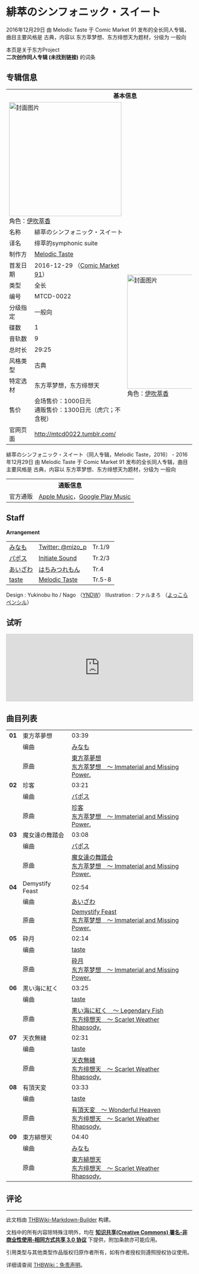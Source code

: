 # 緋萃のシンフォニック・スイート

<!-- source html: G:\repos\THBWiki-Markdown-Builder\THBWikiMarkdown\Temp\main\b\b8\ns0%3A%E7%B7%8B%E8%90%83%E3%81%AE%E3%82%B7%E3%83%B3%E3%83%95%E3%82%A9%E3%83%8B%E3%83%83%E3%82%AF%E3%83%BB%E3%82%B9%E3%82%A4%E3%83%BC%E3%83%88.html -->

2016年12月29日 由 Melodic Taste 于 Comic Market 91 发布的全长同人专辑，曲目主要风格是 古典，内容以 东方萃梦想、东方绯想天为题材，分级为 一般向

本页是关于东方Project  
 **二次创作同人专辑 (未找到链接)** 的词条

## 专辑信息

<table><tbody><tr><th colspan="3">基本信息</th></tr><tr><td class="cover-artwork-mobile" colspan="2"><a href="./文件-緋萃のシンフォニック・スイート封面.jpg.md" class="image" title="封面图片"><img alt="封面图片" src="https://upload.thwiki.cc/thumb/9/91/%E7%B7%8B%E8%90%83%E3%81%AE%E3%82%B7%E3%83%B3%E3%83%95%E3%82%A9%E3%83%8B%E3%83%83%E3%82%AF%E3%83%BB%E3%82%B9%E3%82%A4%E3%83%BC%E3%83%88%E5%B0%81%E9%9D%A2.jpg/304px-%E7%B7%8B%E8%90%83%E3%81%AE%E3%82%B7%E3%83%B3%E3%83%95%E3%82%A9%E3%83%8B%E3%83%83%E3%82%AF%E3%83%BB%E3%82%B9%E3%82%A4%E3%83%BC%E3%83%88%E5%B0%81%E9%9D%A2.jpg" decoding="async" loading="lazy" width="304" height="308" srcset="https://upload.thwiki.cc/thumb/9/91/%E7%B7%8B%E8%90%83%E3%81%AE%E3%82%B7%E3%83%B3%E3%83%95%E3%82%A9%E3%83%8B%E3%83%83%E3%82%AF%E3%83%BB%E3%82%B9%E3%82%A4%E3%83%BC%E3%83%88%E5%B0%81%E9%9D%A2.jpg/456px-%E7%B7%8B%E8%90%83%E3%81%AE%E3%82%B7%E3%83%B3%E3%83%95%E3%82%A9%E3%83%8B%E3%83%83%E3%82%AF%E3%83%BB%E3%82%B9%E3%82%A4%E3%83%BC%E3%83%88%E5%B0%81%E9%9D%A2.jpg 1.5x, https://upload.thwiki.cc/thumb/9/91/%E7%B7%8B%E8%90%83%E3%81%AE%E3%82%B7%E3%83%B3%E3%83%95%E3%82%A9%E3%83%8B%E3%83%83%E3%82%AF%E3%83%BB%E3%82%B9%E3%82%A4%E3%83%BC%E3%83%88%E5%B0%81%E9%9D%A2.jpg/608px-%E7%B7%8B%E8%90%83%E3%81%AE%E3%82%B7%E3%83%B3%E3%83%95%E3%82%A9%E3%83%8B%E3%83%83%E3%82%AF%E3%83%BB%E3%82%B9%E3%82%A4%E3%83%BC%E3%83%88%E5%B0%81%E9%9D%A2.jpg 2x" data-file-width="1000" data-file-height="1013"></a><div class="cover-char">角色：<a href="./伊吹萃香.md" title="伊吹萃香">伊吹萃香</a></div></td>
</tr><tr><td class="label">名称</td><td colspan="2"> 緋萃のシンフォニック・スイート </td></tr><tr><td class="label">译名</td><td colspan="2"> 绯萃的symphonic suite </td></tr><tr><td class="label">制作方</td><td><a href="./Melodic_Taste.md" title="Melodic Taste">Melodic Taste</a></td><td class="cover-artwork" rowspan="11" style="min-width:308px;"><a href="./文件-緋萃のシンフォニック・スイート封面.jpg.md" class="image" title="封面图片"><img alt="封面图片" src="https://upload.thwiki.cc/thumb/9/91/%E7%B7%8B%E8%90%83%E3%81%AE%E3%82%B7%E3%83%B3%E3%83%95%E3%82%A9%E3%83%8B%E3%83%83%E3%82%AF%E3%83%BB%E3%82%B9%E3%82%A4%E3%83%BC%E3%83%88%E5%B0%81%E9%9D%A2.jpg/304px-%E7%B7%8B%E8%90%83%E3%81%AE%E3%82%B7%E3%83%B3%E3%83%95%E3%82%A9%E3%83%8B%E3%83%83%E3%82%AF%E3%83%BB%E3%82%B9%E3%82%A4%E3%83%BC%E3%83%88%E5%B0%81%E9%9D%A2.jpg" decoding="async" loading="lazy" width="304" height="308" srcset="https://upload.thwiki.cc/thumb/9/91/%E7%B7%8B%E8%90%83%E3%81%AE%E3%82%B7%E3%83%B3%E3%83%95%E3%82%A9%E3%83%8B%E3%83%83%E3%82%AF%E3%83%BB%E3%82%B9%E3%82%A4%E3%83%BC%E3%83%88%E5%B0%81%E9%9D%A2.jpg/456px-%E7%B7%8B%E8%90%83%E3%81%AE%E3%82%B7%E3%83%B3%E3%83%95%E3%82%A9%E3%83%8B%E3%83%83%E3%82%AF%E3%83%BB%E3%82%B9%E3%82%A4%E3%83%BC%E3%83%88%E5%B0%81%E9%9D%A2.jpg 1.5x, https://upload.thwiki.cc/thumb/9/91/%E7%B7%8B%E8%90%83%E3%81%AE%E3%82%B7%E3%83%B3%E3%83%95%E3%82%A9%E3%83%8B%E3%83%83%E3%82%AF%E3%83%BB%E3%82%B9%E3%82%A4%E3%83%BC%E3%83%88%E5%B0%81%E9%9D%A2.jpg/608px-%E7%B7%8B%E8%90%83%E3%81%AE%E3%82%B7%E3%83%B3%E3%83%95%E3%82%A9%E3%83%8B%E3%83%83%E3%82%AF%E3%83%BB%E3%82%B9%E3%82%A4%E3%83%BC%E3%83%88%E5%B0%81%E9%9D%A2.jpg 2x" data-file-width="1000" data-file-height="1013"></a><div class="cover-char">角色：<a href="./伊吹萃香.md" title="伊吹萃香">伊吹萃香</a></div></td>
</tr><tr><td class="label">首发日期</td><td>2016-12-29&#160;（<a href="/展会作品列表?e=Comic+Market%2391">Comic Market 91</a>）</td></tr><tr><td class="label">类型</td><td>全长</td></tr><tr><td class="label">编号</td><td>MTCD-0022</td></tr><tr><td class="label">分级指定</td><td>一般向</td></tr><tr><td class="label">碟数</td><td>1</td></tr><tr><td class="label">音轨数</td><td>9</td></tr><tr><td class="label">总时长</td><td>29:25</td></tr><tr><td class="label">风格类型</td><td>古典</td></tr><tr><td class="label">特定选材</td><td>东方萃梦想，东方绯想天</td></tr><tr><td class="label">售价</td><td>会场售价：1000日元<br>通贩售价：1300日元（虎穴；不含税）</td></tr>
<tr><td class="label">官网页面</td><td colspan="2"><a rel="nofollow" class="external free" href="http://mtcd0022.tumblr.com/">http://mtcd0022.tumblr.com/</a></td></tr></tbody></table>

緋萃のシンフォニック・スイート（同人专辑，Melodic Taste，2016） - 2016年12月29日 由 Melodic Taste 于 Comic Market 91 发布的全长同人专辑，曲目主要风格是 古典，内容以 东方萃梦想、东方绯想天为题材，分级为 一般向

<table><tbody><tr><th colspan="3">通贩信息</th></tr><tr><td class="label">官方通贩</td><td colspan="2"><a rel="nofollow" class="external text" href="https://itunes.apple.com/album/緋萃のシンフォニック-スイート/1481157582">Apple Music</a>，<a rel="nofollow" class="external text" href="https://play.google.com/store/music/album?id=B5dyoedh3monzj23ozfsz3cuw3q">Google Play Music</a></td></tr></tbody></table>



## Staff
  
 **Arrangement**   

<table><tbody><tr><td><a href="/index.php?title=%E3%81%BF%E3%81%AA%E3%82%82&amp;action=edit&amp;redlink=1" class="new" title="みなも（页面不存在）">みなも</a></td><td><a rel="nofollow" class="external text" href="https://twitter.com/mizo_p">Twitter: @mizo_p</a></td><td>Tr.1/9</td></tr><tr><td><a href="/index.php?title=%E3%83%91%E3%83%9D%E3%82%B9&amp;action=edit&amp;redlink=1" class="new" title="パポス（页面不存在）">パポス</a></td><td><a rel="nofollow" class="external text" href="http://initiatesound.com/">Initiate Sound</a></td><td>Tr.2/3</td></tr><tr><td><a href="./あいざわ.md" title="あいざわ">あいざわ</a></td><td><a href="./はちみつれもん.md" title="はちみつれもん">はちみつれもん</a></td><td>Tr.4</td></tr><tr><td><a href="./taste.md" title="taste">taste</a></td><td><a href="./Melodic_Taste.md" title="Melodic Taste">Melodic Taste</a></td><td>Tr.5-8</td></tr></tbody></table>


Design
: Yukinobu Ito / Nago （[YNDW](http://yn-dw.net/)）
Illustration
: ファルまろ （[よっこらペンシル](./よっこらペンシル.md)）


## 试听
  
<iframe width="100%" height="180" src="https://ext.nicovideo.jp/thumb/sm30245085" scrolling="no" style="border:solid 1px #CCC;" frameborder="0"><a href="http://www.nicovideo.jp/watch/sm30245085">,</a></iframe>

  


## 曲目列表

<table><tbody><tr><td id="1" class="infoYD"><b>01</b></td><td id="東方萃夢想" colspan="2" class="title">東方萃夢想<span class="thcsearchlinks"><a rel="nofollow" class="external text" href="https://cd.thwiki.cc?arrange=みなも&amp;ogmusic=東方萃夢想&amp;fromwiki=緋萃のシンフォニック・スイート"><span title="搜索相似同人曲"></span></a></span></td><td class="time">03:39</td></tr><tr><td class="left"></td><td class="label">编曲</td><td class="text" colspan="2"><a href="/index.php?title=%E3%81%BF%E3%81%AA%E3%82%82&amp;action=edit&amp;redlink=1" class="new" title="みなも（页面不存在）">みなも</a><span class="thcsearchlinks"><a rel="nofollow" class="external text" href="https://cd.thwiki.cc?arrange=，みなも&amp;fromwiki=緋萃のシンフォニック・スイート"><span></span></a></span></td></tr><tr><td class="left"></td><td class="label">原曲</td><td class="text" colspan="2"><span class="thcsearchlinks"><a rel="nofollow" class="external text" href="https://cd.thwiki.cc?ogmusic=東方萃夢想&amp;fromwiki=緋萃のシンフォニック・スイート"><span></span></a></span><div class="ogmusic"><a href="./東方萃夢想.md" class="mw-redirect" title="東方萃夢想">東方萃夢想</a></div><div class="source"><a href="./东方萃梦想_～_Immaterial_and_Missing_Power..md" class="mw-redirect" title="东方萃梦想 ～ Immaterial and Missing Power.">东方萃梦想　～ Immaterial and Missing Power.</a></div></td></tr>
<tr><td id="2" class="infoYD"><b>02</b></td><td id="珍客" colspan="2" class="title">珍客<span class="thcsearchlinks"><a rel="nofollow" class="external text" href="https://cd.thwiki.cc?arrange=パポス&amp;ogmusic=珍客&amp;fromwiki=緋萃のシンフォニック・スイート"><span title="搜索相似同人曲"></span></a></span></td><td class="time">03:21</td></tr><tr><td class="left"></td><td class="label">编曲</td><td class="text" colspan="2"><a href="/index.php?title=%E3%83%91%E3%83%9D%E3%82%B9&amp;action=edit&amp;redlink=1" class="new" title="パポス（页面不存在）">パポス</a><span class="thcsearchlinks"><a rel="nofollow" class="external text" href="https://cd.thwiki.cc?arrange=，パポス&amp;fromwiki=緋萃のシンフォニック・スイート"><span></span></a></span></td></tr><tr><td class="left"></td><td class="label">原曲</td><td class="text" colspan="2"><span class="thcsearchlinks"><a rel="nofollow" class="external text" href="https://cd.thwiki.cc?ogmusic=珍客&amp;fromwiki=緋萃のシンフォニック・スイート"><span></span></a></span><div class="ogmusic"><a href="./珍客.md" class="mw-redirect" title="珍客">珍客</a></div><div class="source"><a href="./东方萃梦想_～_Immaterial_and_Missing_Power..md" class="mw-redirect" title="东方萃梦想 ～ Immaterial and Missing Power.">东方萃梦想　～ Immaterial and Missing Power.</a></div></td></tr>
<tr><td id="3" class="infoYD"><b>03</b></td><td id="魔女達の舞踏会" colspan="2" class="title">魔女達の舞踏会<span class="thcsearchlinks"><a rel="nofollow" class="external text" href="https://cd.thwiki.cc?arrange=パポス&amp;ogmusic=魔女達の舞踏会&amp;fromwiki=緋萃のシンフォニック・スイート"><span title="搜索相似同人曲"></span></a></span></td><td class="time">03:08</td></tr><tr><td class="left"></td><td class="label">编曲</td><td class="text" colspan="2"><a href="/index.php?title=%E3%83%91%E3%83%9D%E3%82%B9&amp;action=edit&amp;redlink=1" class="new" title="パポス（页面不存在）">パポス</a><span class="thcsearchlinks"><a rel="nofollow" class="external text" href="https://cd.thwiki.cc?arrange=，パポス&amp;fromwiki=緋萃のシンフォニック・スイート"><span></span></a></span></td></tr><tr><td class="left"></td><td class="label">原曲</td><td class="text" colspan="2"><span class="thcsearchlinks"><a rel="nofollow" class="external text" href="https://cd.thwiki.cc?ogmusic=魔女達の舞踏会&amp;fromwiki=緋萃のシンフォニック・スイート"><span></span></a></span><div class="ogmusic"><a href="./魔女達の舞踏会.md" class="mw-redirect" title="魔女達の舞踏会">魔女達の舞踏会</a></div><div class="source"><a href="./东方萃梦想_～_Immaterial_and_Missing_Power..md" class="mw-redirect" title="东方萃梦想 ～ Immaterial and Missing Power.">东方萃梦想　～ Immaterial and Missing Power.</a></div></td></tr>
<tr><td id="4" class="infoYD"><b>04</b></td><td id="Demystify_Feast" colspan="2" class="title">Demystify Feast<span class="thcsearchlinks"><a rel="nofollow" class="external text" href="https://cd.thwiki.cc?arrange=あいざわ&amp;ogmusic=Demystify Feast&amp;fromwiki=緋萃のシンフォニック・スイート"><span title="搜索相似同人曲"></span></a></span></td><td class="time">02:54</td></tr><tr><td class="left"></td><td class="label">编曲</td><td class="text" colspan="2"><a href="./あいざわ.md" title="あいざわ">あいざわ</a><span class="thcsearchlinks"><a rel="nofollow" class="external text" href="https://cd.thwiki.cc?arrange=，あいざわ&amp;fromwiki=緋萃のシンフォニック・スイート"><span></span></a></span></td></tr><tr><td class="left"></td><td class="label">原曲</td><td class="text" colspan="2"><span class="thcsearchlinks"><a rel="nofollow" class="external text" href="https://cd.thwiki.cc?ogmusic=Demystify Feast&amp;fromwiki=緋萃のシンフォニック・スイート"><span></span></a></span><div class="ogmusic"><a href="./Demystify_Feast.md" title="Demystify Feast">Demystify Feast</a></div><div class="source"><a href="./东方萃梦想_～_Immaterial_and_Missing_Power..md" class="mw-redirect" title="东方萃梦想 ～ Immaterial and Missing Power.">东方萃梦想　～ Immaterial and Missing Power.</a></div></td></tr>
<tr><td id="5" class="infoYD"><b>05</b></td><td id="砕月" colspan="2" class="title">砕月<span class="thcsearchlinks"><a rel="nofollow" class="external text" href="https://cd.thwiki.cc?arrange=taste&amp;ogmusic=砕月&amp;fromwiki=緋萃のシンフォニック・スイート"><span title="搜索相似同人曲"></span></a></span></td><td class="time">02:14</td></tr><tr><td class="left"></td><td class="label">编曲</td><td class="text" colspan="2"><a href="./taste.md" title="taste">taste</a><span class="thcsearchlinks"><a rel="nofollow" class="external text" href="https://cd.thwiki.cc?arrange=，taste&amp;fromwiki=緋萃のシンフォニック・スイート"><span></span></a></span></td></tr><tr><td class="left"></td><td class="label">原曲</td><td class="text" colspan="2"><span class="thcsearchlinks"><a rel="nofollow" class="external text" href="https://cd.thwiki.cc?ogmusic=砕月&amp;fromwiki=緋萃のシンフォニック・スイート"><span></span></a></span><div class="ogmusic"><a href="./砕月.md" class="mw-redirect" title="砕月">砕月</a></div><div class="source"><a href="./东方萃梦想_～_Immaterial_and_Missing_Power..md" class="mw-redirect" title="东方萃梦想 ～ Immaterial and Missing Power.">东方萃梦想　～ Immaterial and Missing Power.</a></div></td></tr>
<tr><td id="6" class="infoYD"><b>06</b></td><td id="黒い海に紅く" colspan="2" class="title">黒い海に紅く<span class="thcsearchlinks"><a rel="nofollow" class="external text" href="https://cd.thwiki.cc?arrange=taste&amp;ogmusic=黒い海に紅く　～ Legendary Fish&amp;fromwiki=緋萃のシンフォニック・スイート"><span title="搜索相似同人曲"></span></a></span></td><td class="time">03:25</td></tr><tr><td class="left"></td><td class="label">编曲</td><td class="text" colspan="2"><a href="./taste.md" title="taste">taste</a><span class="thcsearchlinks"><a rel="nofollow" class="external text" href="https://cd.thwiki.cc?arrange=，taste&amp;fromwiki=緋萃のシンフォニック・スイート"><span></span></a></span></td></tr><tr><td class="left"></td><td class="label">原曲</td><td class="text" colspan="2"><span class="thcsearchlinks"><a rel="nofollow" class="external text" href="https://cd.thwiki.cc?ogmusic=黒い海に紅く　～ Legendary Fish&amp;fromwiki=緋萃のシンフォニック・スイート"><span></span></a></span><div class="ogmusic"><a href="./黒い海に紅く_～_Legendary_Fish.md" class="mw-redirect" title="黒い海に紅く ～ Legendary Fish">黒い海に紅く　～ Legendary Fish</a></div><div class="source"><a href="./东方绯想天_～_Scarlet_Weather_Rhapsody..md" class="mw-redirect" title="东方绯想天 ～ Scarlet Weather Rhapsody.">东方绯想天　～ Scarlet Weather Rhapsody.</a></div></td></tr>
<tr><td id="7" class="infoYD"><b>07</b></td><td id="天衣無縫" colspan="2" class="title">天衣無縫<span class="thcsearchlinks"><a rel="nofollow" class="external text" href="https://cd.thwiki.cc?arrange=taste&amp;ogmusic=天衣無縫&amp;fromwiki=緋萃のシンフォニック・スイート"><span title="搜索相似同人曲"></span></a></span></td><td class="time">02:31</td></tr><tr><td class="left"></td><td class="label">编曲</td><td class="text" colspan="2"><a href="./taste.md" title="taste">taste</a><span class="thcsearchlinks"><a rel="nofollow" class="external text" href="https://cd.thwiki.cc?arrange=，taste&amp;fromwiki=緋萃のシンフォニック・スイート"><span></span></a></span></td></tr><tr><td class="left"></td><td class="label">原曲</td><td class="text" colspan="2"><span class="thcsearchlinks"><a rel="nofollow" class="external text" href="https://cd.thwiki.cc?ogmusic=天衣無縫&amp;fromwiki=緋萃のシンフォニック・スイート"><span></span></a></span><div class="ogmusic"><a href="./天衣無縫.md" class="mw-redirect" title="天衣無縫">天衣無縫</a></div><div class="source"><a href="./东方绯想天_～_Scarlet_Weather_Rhapsody..md" class="mw-redirect" title="东方绯想天 ～ Scarlet Weather Rhapsody.">东方绯想天　～ Scarlet Weather Rhapsody.</a></div></td></tr>
<tr><td id="8" class="infoYD"><b>08</b></td><td id="有頂天変" colspan="2" class="title">有頂天変<span class="thcsearchlinks"><a rel="nofollow" class="external text" href="https://cd.thwiki.cc?arrange=taste&amp;ogmusic=有頂天変　～ Wonderful Heaven&amp;fromwiki=緋萃のシンフォニック・スイート"><span title="搜索相似同人曲"></span></a></span></td><td class="time">03:33</td></tr><tr><td class="left"></td><td class="label">编曲</td><td class="text" colspan="2"><a href="./taste.md" title="taste">taste</a><span class="thcsearchlinks"><a rel="nofollow" class="external text" href="https://cd.thwiki.cc?arrange=，taste&amp;fromwiki=緋萃のシンフォニック・スイート"><span></span></a></span></td></tr><tr><td class="left"></td><td class="label">原曲</td><td class="text" colspan="2"><span class="thcsearchlinks"><a rel="nofollow" class="external text" href="https://cd.thwiki.cc?ogmusic=有頂天変　～ Wonderful Heaven&amp;fromwiki=緋萃のシンフォニック・スイート"><span></span></a></span><div class="ogmusic"><a href="./有頂天変_～_Wonderful_Heaven.md" class="mw-redirect" title="有頂天変 ～ Wonderful Heaven">有頂天変　～ Wonderful Heaven</a></div><div class="source"><a href="./东方绯想天_～_Scarlet_Weather_Rhapsody..md" class="mw-redirect" title="东方绯想天 ～ Scarlet Weather Rhapsody.">东方绯想天　～ Scarlet Weather Rhapsody.</a></div></td></tr>
<tr><td id="9" class="infoYD"><b>09</b></td><td id="東方緋想天" colspan="2" class="title">東方緋想天<span class="thcsearchlinks"><a rel="nofollow" class="external text" href="https://cd.thwiki.cc?arrange=みなも&amp;ogmusic=東方緋想天&amp;fromwiki=緋萃のシンフォニック・スイート"><span title="搜索相似同人曲"></span></a></span></td><td class="time">04:40</td></tr><tr><td class="left"></td><td class="label">编曲</td><td class="text" colspan="2"><a href="/index.php?title=%E3%81%BF%E3%81%AA%E3%82%82&amp;action=edit&amp;redlink=1" class="new" title="みなも（页面不存在）">みなも</a><span class="thcsearchlinks"><a rel="nofollow" class="external text" href="https://cd.thwiki.cc?arrange=，みなも&amp;fromwiki=緋萃のシンフォニック・スイート"><span></span></a></span></td></tr><tr><td class="left"></td><td class="label">原曲</td><td class="text" colspan="2"><span class="thcsearchlinks"><a rel="nofollow" class="external text" href="https://cd.thwiki.cc?ogmusic=東方緋想天&amp;fromwiki=緋萃のシンフォニック・スイート"><span></span></a></span><div class="ogmusic"><a href="./東方緋想天.md" class="mw-redirect" title="東方緋想天">東方緋想天</a></div><div class="source"><a href="./东方绯想天_～_Scarlet_Weather_Rhapsody..md" class="mw-redirect" title="东方绯想天 ～ Scarlet Weather Rhapsody.">东方绯想天　～ Scarlet Weather Rhapsody.</a></div></td></tr></tbody></table>



## 评论




---

此文档由 [THBWiki-Markdown-Builder](https://github.com/Delsin-Yu/THBWiki-Markdown-Builder) 构建。

文档中的所有内容除特殊注明外，均在 [**知识共享(Creative Commons) 署名-非商业性使用-相同方式共享 3.0 协议**](https://creativecommons.org/licenses/by-sa/3.0/deed.zh-hans) 下提供，附加条款亦可能应用。

引用类型与其他类型作品版权归原作者所有，如有作者授权则遵照授权协议使用。

详细请查阅 [THBWiki：免责声明](https://thbwiki.cc/THBWiki:%E5%85%8D%E8%B4%A3%E5%A3%B0%E6%98%8E)。

